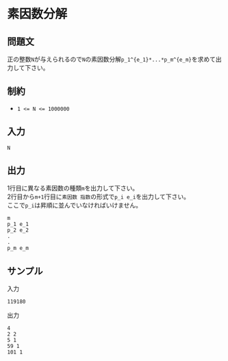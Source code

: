 # 素因数分解

## 問題文

正の整数`N`が与えられるので`N`の素因数分解`p_1^{e_1}*...*p_m^{e_m}`を求めて出力して下さい。

## 制約

- `1 <= N <= 1000000`

## 入力

```
N
```

## 出力

1行目に異なる素因数の種類`m`を出力して下さい。  
2行目から`m+1`行目に`素因数 指数`の形式で`p_i e_i`を出力して下さい。  
ここで`p_i`は昇順に並んでいなければいけません。
```
m
p_1 e_1
p_2 e_2
.
.
p_m e_m
```

## サンプル

入力
```
119180
```

出力
```
4
2 2
5 1
59 1
101 1
```
